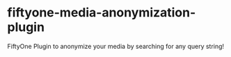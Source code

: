 # fiftyone-media-anonymization-plugin
FiftyOne Plugin to anonymize your media by searching for any query string!
